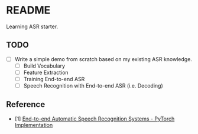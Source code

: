 # README

Learning ASR starter.

## TODO

- [ ] Write a simple demo from scratch based on my existing ASR knowledge.
    - [ ] Build Vocabulary
    - [ ] Feature Extraction
    - [ ] Training End-to-end ASR
    - [ ] Speech Recognition with End-to-end ASR (i.e. Decoding)

## Reference

- [1] [End-to-end Automatic Speech Recognition Systems - PyTorch Implementation](https://github.com/Alexander-H-Liu/End-to-end-ASR-Pytorch/tree/master)